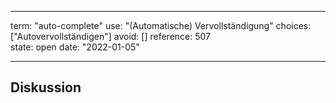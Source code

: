 
---
term:      "auto-complete"
use:       "(Automatische) Vervollständigung"
choices:   ["Autovervollständigen"]
avoid:     []
reference: 507        
state:     open
date:      "2022-01-05"

---

## Diskussion

